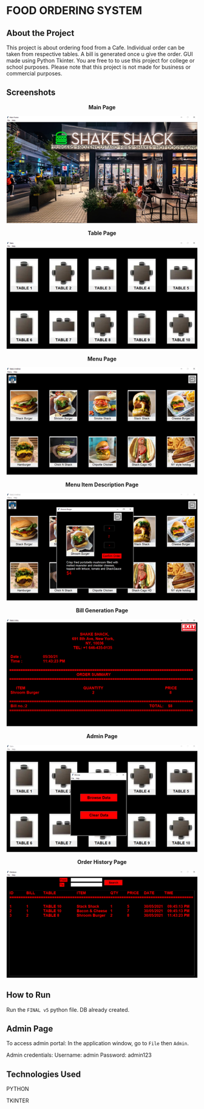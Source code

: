 # FOOD ORDERING SYSTEM

## About the Project

This project is about ordering food from a Cafe. Individual order can be taken from respective tables. A bill is generated once u give the order. GUI made using Python Tkinter. You are free to to use this project for college or school purposes. Please note that this project is not made for business or commercial purposes.


## Screenshots

<p align="center">
    <b>Main Page</b>
</p>

<img src="SS/Screenshot (7).png" alt="Main">


<p align="center">
    <b>Table Page</b>
</p>

<img src="SS/Screenshot (8).png" alt="Main">


<p align="center">
    <b>Menu Page</b>
</p>

<img src="SS/Screenshot (9).png" alt="Main">


<p align="center">
    <b>Menu Item Description Page</b>
</p>

<img src="SS/Screenshot (10).png" alt="Main">


<p align="center">
    <b>Bill Generation Page</b>
</p>

<img src="SS/Screenshot (11).png" alt="Main">


<p align="center">
    <b>Admin Page</b>
</p>

<img src="SS/Screenshot (12).png" alt="Main">


<p align="center">
    <b>Order History Page</b>
</p>

<img src="SS/Screenshot (13).png" alt="Main">


## How to Run

Run the `FINAL v5` python file. DB already created.

## Admin Page

To access admin portal:
In the application window, go to `File` then `Admin`.

Admin credentials: 
Username: admin Password: admin123

## Technologies Used

PYTHON

TKINTER
